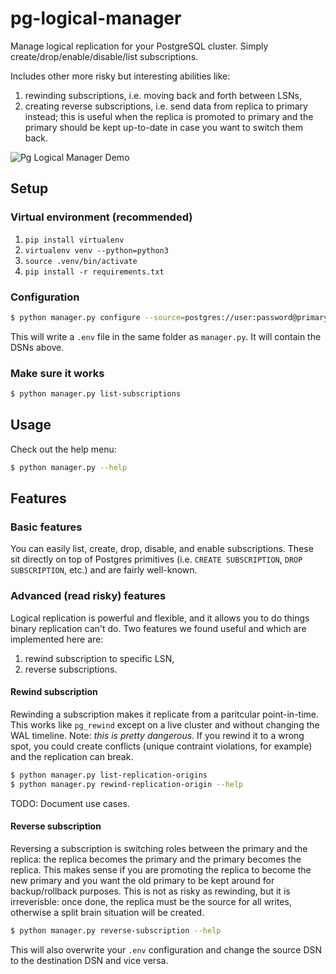 # pg-logical-manager
Manage logical replication for your PostgreSQL cluster. Simply create/drop/enable/disable/list subscriptions.

Includes other more risky but interesting abilities like:
1. rewinding subscriptions, i.e. moving back and forth between LSNs,
2. creating reverse subscriptions, i.e. send data from replica to primary instead; this is useful when the replica is promoted to primary and the primary should be kept up-to-date in case you want to switch them back.

![Pg Logical Manager Demo](https://i.imgur.com/bXpufEm.gifv)

## Setup

### Virtual environment (recommended)

1. `pip install virtualenv`
2. `virtualenv venv --python=python3`
3. `source .venv/bin/activate`
4. `pip install -r requirements.txt`

### Configuration

```bash
$ python manager.py configure --source=postgres://user:password@primary-db:5432/database --destination=postgres://user:password@replica-db:5432/database
```

This will write a `.env` file in the same folder as `manager.py`. It will contain the DSNs above.

### Make sure it works

```bash
$ python manager.py list-subscriptions
```

## Usage

Check out the help menu:

```bash
$ python manager.py --help
```

## Features

### Basic features

You can easily list, create, drop, disable, and enable subscriptions. These sit directly on top of Postgres primitives (i.e. `CREATE SUBSCRIPTION`, `DROP SUBSCRIPTION`, etc.) and are fairly well-known.

### Advanced (read risky) features

Logical replication is powerful and flexible, and it allows you to do things binary replication can't do. Two features we found useful and which are implemented here are:

1. rewind subscription to specific LSN,
2. reverse subscriptions.

#### Rewind subscription

Rewinding a subscription makes it replicate from a paritcular point-in-time. This works like `pg_rewind` except on a live cluster and without changing the WAL timeline. Note: _this is pretty dangerous_. If you rewind it to a wrong spot, you could create conflicts (unique contraint violations, for example) and the replication can break.

```bash
$ python manager.py list-replication-origins
$ python manager.py rewind-replication-origin --help
```

TODO: Document use cases.

#### Reverse subscription

Reversing a subscription is switching roles between the primary and the replica: the replica becomes the primary and the primary becomes the replica. This makes sense if you are promoting the replica to become the new primary and you want the old primary to be kept around for backup/rollback purposes. This is not as risky as rewinding, but it is irreverisble: once done, the replica must be the source for all writes, otherwise a split brain situation will be created.


```bash
$ python manager.py reverse-subscription --help
```

This will also overwrite your `.env` configuration and change the source DSN to the destination DSN and vice versa.
